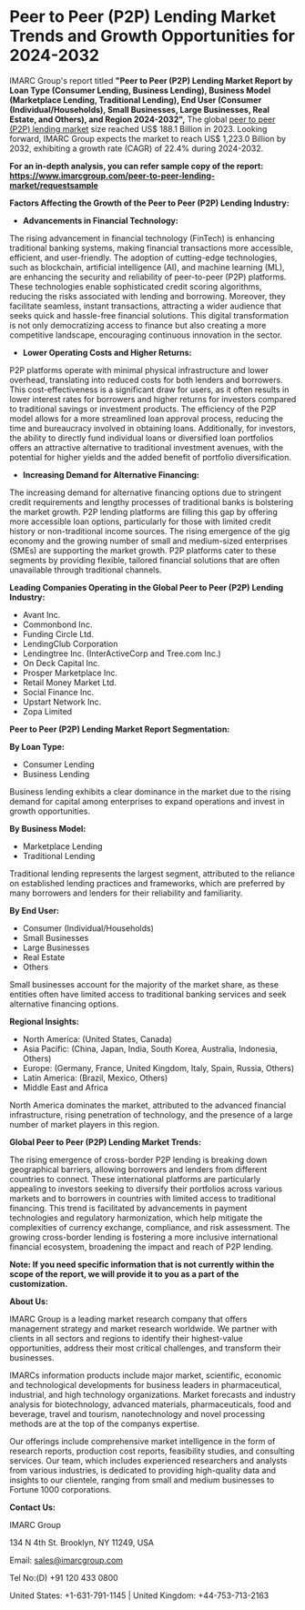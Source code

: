 ﻿# **Peer to Peer (P2P) Lending Market Trends and Growth Opportunities for 2024-2032**
IMARC Group's report titled **"Peer to Peer (P2P) Lending Market Report by Loan Type (Consumer Lending, Business Lending), Business Model (Marketplace Lending, Traditional Lending), End User (Consumer (Individual/Households), Small Businesses, Large Businesses, Real Estate, and Others), and Region 2024-2032",** The global [peer to peer (P2P) lending market](https://www.imarcgroup.com/peer-to-peer-lending-market) size reached US$ 188.1 Billion in 2023. Looking forward, IMARC Group expects the market to reach US$ 1,223.0 Billion by 2032, exhibiting a growth rate (CAGR) of 22.4% during 2024-2032.

**For an in-depth analysis, you can refer sample copy of the report: <https://www.imarcgroup.com/peer-to-peer-lending-market/requestsample>**

**Factors Affecting the Growth of the Peer to Peer (P2P) Lending Industry:**

- **Advancements in Financial Technology:**

The rising advancement in financial technology (FinTech) is enhancing traditional banking systems, making financial transactions more accessible, efficient, and user-friendly. The adoption of cutting-edge technologies, such as blockchain, artificial intelligence (AI), and machine learning (ML), are enhancing the security and reliability of peer-to-peer (P2P) platforms. These technologies enable sophisticated credit scoring algorithms, reducing the risks associated with lending and borrowing. Moreover, they facilitate seamless, instant transactions, attracting a wider audience that seeks quick and hassle-free financial solutions. This digital transformation is not only democratizing access to finance but also creating a more competitive landscape, encouraging continuous innovation in the sector.

- **Lower Operating Costs and Higher Returns:**

P2P platforms operate with minimal physical infrastructure and lower overhead, translating into reduced costs for both lenders and borrowers. This cost-effectiveness is a significant draw for users, as it often results in lower interest rates for borrowers and higher returns for investors compared to traditional savings or investment products. The efficiency of the P2P model allows for a more streamlined loan approval process, reducing the time and bureaucracy involved in obtaining loans. Additionally, for investors, the ability to directly fund individual loans or diversified loan portfolios offers an attractive alternative to traditional investment avenues, with the potential for higher yields and the added benefit of portfolio diversification.

- **Increasing Demand for Alternative Financing:**

The increasing demand for alternative financing options due to stringent credit requirements and lengthy processes of traditional banks is bolstering the market growth. P2P lending platforms are filling this gap by offering more accessible loan options, particularly for those with limited credit history or non-traditional income sources. The rising emergence of the gig economy and the growing number of small and medium-sized enterprises (SMEs) are supporting the market growth. P2P platforms cater to these segments by providing flexible, tailored financial solutions that are often unavailable through traditional channels.

**Leading Companies Operating in the Global Peer to Peer (P2P) Lending Industry:**

- Avant Inc.
- Commonbond Inc.
- Funding Circle Ltd.
- LendingClub Corporation
- Lendingtree Inc. (InterActiveCorp and Tree.com Inc.)
- On Deck Capital Inc.
- Prosper Marketplace Inc.
- Retail Money Market Ltd.
- Social Finance Inc.
- Upstart Network Inc.
- Zopa Limited

**Peer to Peer (P2P) Lending Market Report Segmentation:**

**By Loan Type:**

- Consumer Lending
- Business Lending

Business lending exhibits a clear dominance in the market due to the rising demand for capital among enterprises to expand operations and invest in growth opportunities.

**By Business Model:**

- Marketplace Lending
- Traditional Lending

Traditional lending represents the largest segment, attributed to the reliance on established lending practices and frameworks, which are preferred by many borrowers and lenders for their reliability and familiarity.

**By End User:**

- Consumer (Individual/Households)
- Small Businesses
- Large Businesses
- Real Estate
- Others

Small businesses account for the majority of the market share, as these entities often have limited access to traditional banking services and seek alternative financing options.

**Regional Insights:**

- North America: (United States, Canada)
- Asia Pacific: (China, Japan, India, South Korea, Australia, Indonesia, Others)
- Europe: (Germany, France, United Kingdom, Italy, Spain, Russia, Others)
- Latin America: (Brazil, Mexico, Others)
- Middle East and Africa

North America dominates the market, attributed to the advanced financial infrastructure, rising penetration of technology, and the presence of a large number of market players in this region.

**Global Peer to Peer (P2P) Lending Market Trends:**

The rising emergence of cross-border P2P lending is breaking down geographical barriers, allowing borrowers and lenders from different countries to connect. These international platforms are particularly appealing to investors seeking to diversify their portfolios across various markets and to borrowers in countries with limited access to traditional financing. This trend is facilitated by advancements in payment technologies and regulatory harmonization, which help mitigate the complexities of currency exchange, compliance, and risk assessment. The growing cross-border lending is fostering a more inclusive international financial ecosystem, broadening the impact and reach of P2P lending.

**Note: If you need specific information that is not currently within the scope of the report, we will provide it to you as a part of the customization.**

**About Us:**

IMARC Group is a leading market research company that offers management strategy and market research worldwide. We partner with clients in all sectors and regions to identify their highest-value opportunities, address their most critical challenges, and transform their businesses.

IMARCs information products include major market, scientific, economic and technological developments for business leaders in pharmaceutical, industrial, and high technology organizations. Market forecasts and industry analysis for biotechnology, advanced materials, pharmaceuticals, food and beverage, travel and tourism, nanotechnology and novel processing methods are at the top of the companys expertise.

Our offerings include comprehensive market intelligence in the form of research reports, production cost reports, feasibility studies, and consulting services. Our team, which includes experienced researchers and analysts from various industries, is dedicated to providing high-quality data and insights to our clientele, ranging from small and medium businesses to Fortune 1000 corporations.

**Contact Us:**

IMARC Group

134 N 4th St. Brooklyn, NY 11249, USA

Email: sales@imarcgroup.com

Tel No:(D) +91 120 433 0800

United States: +1-631-791-1145 | United Kingdom: +44-753-713-2163
